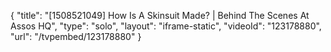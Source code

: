 {
    "title": "[1508521049] How Is A Skinsuit Made? | Behind The Scenes At Assos HQ",
    "type": "solo",
    "layout": "iframe-static",
    "videoId": "123178880",
    "url": "\/tvpembed\/123178880"
}